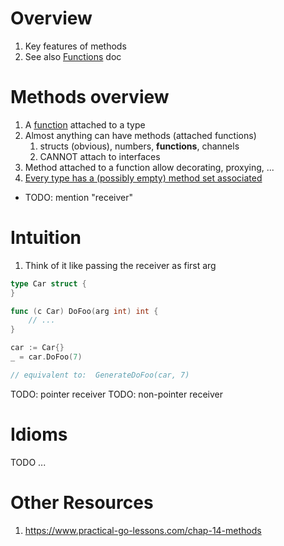 # Overview
1. Key features of methods
1. See also [Functions](./functions.md) doc


# Methods overview
1. A [function](TODO) attached to a type
1. Almost anything can have methods (attached functions)
    1. structs (obvious), numbers, **functions**, channels
    1. CANNOT attach to interfaces
1. Method attached to a function allow decorating, proxying, ...
1. [Every type has a (possibly empty) method set associated](https://go.dev/ref/spec#Method_sets)


- TODO: mention "receiver"

# Intuition
1. Think of it like passing the receiver as first arg
```go
type Car struct {
}

func (c Car) DoFoo(arg int) int {
    // ...
}

car := Car{}
_ = car.DoFoo(7)

// equivalent to:  GenerateDoFoo(car, 7)
```

TODO: pointer receiver
TODO: non-pointer receiver


# Idioms
TODO ...


# Other Resources
1. https://www.practical-go-lessons.com/chap-14-methods
